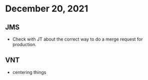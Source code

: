 # December 20, 2021

## JMS 
- Check with JT about the correct way to do a merge request for production.

## VNT
- centering things

